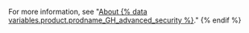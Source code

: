 
For more information, see "[About {% data variables.product.prodname_GH_advanced_security %}](/github/getting-started-with-github/about-github-advanced-security)."
{% endif %}
